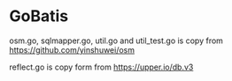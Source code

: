 # GoBatis


osm.go, sqlmapper.go, util.go and util_test.go is copy from https://github.com/yinshuwei/osm

reflect.go is copy form from https://upper.io/db.v3